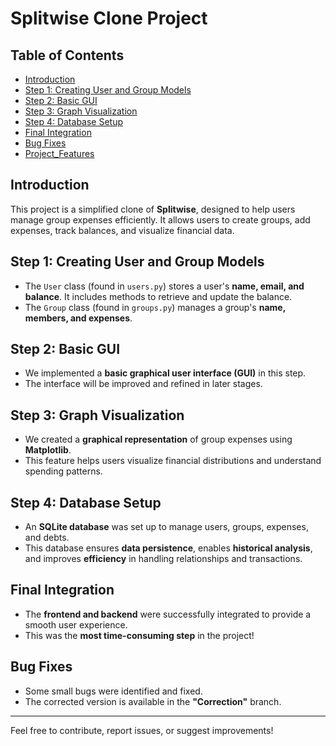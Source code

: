# Splitwise Clone Project

## Table of Contents
- [Introduction](#introduction)
- [Step 1: Creating User and Group Models](#step-1-creating-user-and-group-models)
- [Step 2: Basic GUI](#step-2-basic-gui)
- [Step 3: Graph Visualization](#step-3-graph-visualization)
- [Step 4: Database Setup](#step-4-database-setup)
- [Final Integration](#final-integration)
- [Bug Fixes](#bug-fixes)
- [Project_Features](#project_features)

## Introduction
This project is a simplified clone of **Splitwise**, designed to help users manage group expenses efficiently. It allows users to create groups, add expenses, track balances, and visualize financial data.  

## Step 1: Creating User and Group Models
- The `User` class (found in `users.py`) stores a user's **name, email, and balance**. It includes methods to retrieve and update the balance.  
- The `Group` class (found in `groups.py`) manages a group's **name, members, and expenses**.  

## Step 2: Basic GUI
- We implemented a **basic graphical user interface (GUI)** in this step.  
- The interface will be improved and refined in later stages.  

## Step 3: Graph Visualization
- We created a **graphical representation** of group expenses using **Matplotlib**.  
- This feature helps users visualize financial distributions and understand spending patterns.  

## Step 4: Database Setup
- An **SQLite database** was set up to manage users, groups, expenses, and debts.  
- This database ensures **data persistence**, enables **historical analysis**, and improves **efficiency** in handling relationships and transactions.  

## Final Integration
- The **frontend and backend** were successfully integrated to provide a smooth user experience.  
- This was the **most time-consuming step** in the project!  

## Bug Fixes
- Some small bugs were identified and fixed.  
- The corrected version is available in the **"Correction"** branch.  

---

Feel free to contribute, report issues, or suggest improvements!
